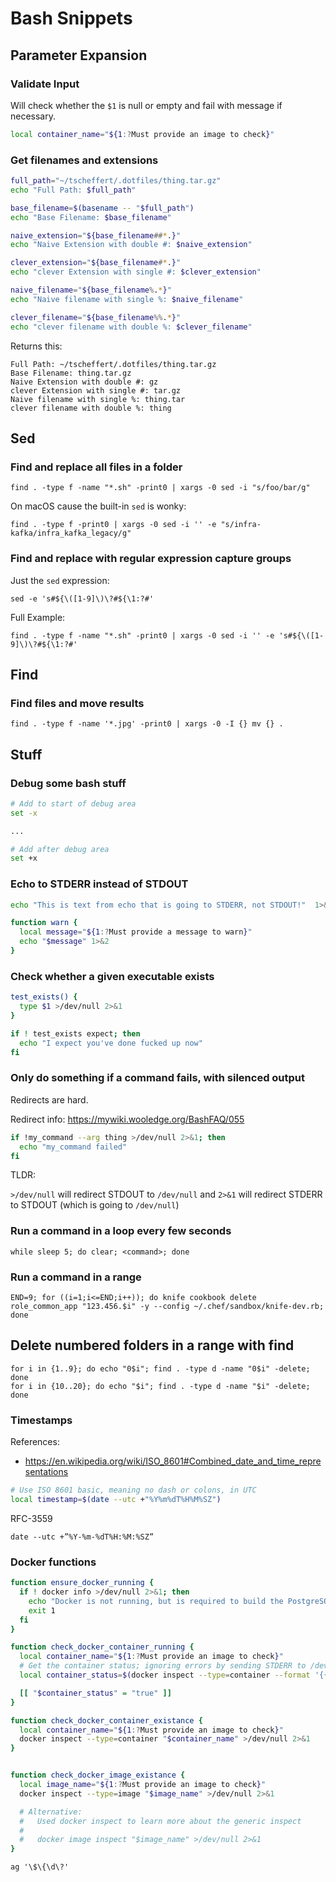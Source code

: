 # Bash Snippets

## Parameter Expansion

### Validate Input

Will check whether the `$1` is null or empty and fail with message if necessary.

```bash
local container_name="${1:?Must provide an image to check}"
```

### Get filenames and extensions

```bash
full_path="~/tscheffert/.dotfiles/thing.tar.gz"
echo "Full Path: $full_path"

base_filename=$(basename -- "$full_path")
echo "Base Filename: $base_filename"

naive_extension="${base_filename##*.}"
echo "Naive Extension with double #: $naive_extension"

clever_extension="${base_filename#*.}"
echo "clever Extension with single #: $clever_extension"

naive_filename="${base_filename%.*}"
echo "Naive filename with single %: $naive_filename"

clever_filename="${base_filename%%.*}"
echo "clever filename with double %: $clever_filename"
```

Returns this:

```
Full Path: ~/tscheffert/.dotfiles/thing.tar.gz
Base Filename: thing.tar.gz
Naive Extension with double #: gz
clever Extension with single #: tar.gz
Naive filename with single %: thing.tar
clever filename with double %: thing
```


## Sed

### Find and replace all files in a folder

```
find . -type f -name "*.sh" -print0 | xargs -0 sed -i "s/foo/bar/g"
```

On macOS cause the built-in `sed` is wonky:

```
find . -type f -print0 | xargs -0 sed -i '' -e "s/infra-kafka/infra_kafka_legacy/g"
```

### Find and replace with regular expression capture groups


Just the `sed` expression:
```
sed -e 's#${\([1-9]\)\?#${\1:?#'
```

Full Example:

```
find . -type f -name "*.sh" -print0 | xargs -0 sed -i '' -e 's#${\([1-9]\)\?#${\1:?#'
```

## Find

### Find files and move results

```
find . -type f -name '*.jpg' -print0 | xargs -0 -I {} mv {} .
```


## Stuff

### Debug some bash stuff

```bash
# Add to start of debug area
set -x

...

# Add after debug area
set +x
```

### Echo to STDERR instead of STDOUT

```bash
echo "This is text from echo that is going to STDERR, not STDOUT!"  1>&2

function warn {
  local message="${1:?Must provide a message to warn}"
  echo "$message" 1>&2
}
```

### Check whether a given executable exists

```bash
test_exists() {
  type $1 >/dev/null 2>&1
}

if ! test_exists expect; then
  echo "I expect you've done fucked up now"
fi
```

### Only do something if a command fails, with silenced output

Redirects are hard.

Redirect info: <https://mywiki.wooledge.org/BashFAQ/055>

```bash
if !my_command --arg thing >/dev/null 2>&1; then
  echo "my_command failed"
fi
```

TLDR:

`>/dev/null` will redirect STDOUT to `/dev/null` and `2>&1` will redirect STDERR to STDOUT (which is going to `/dev/null`)

### Run a command in a loop every few seconds

```
while sleep 5; do clear; <command>; done
```

### Run a command in a range

```
END=9; for ((i=1;i<=END;i++)); do knife cookbook delete role_common_app "123.456.$i" -y --config ~/.chef/sandbox/knife-dev.rb; done
```

## Delete numbered folders in a range with find

```
for i in {1..9}; do echo "0$i"; find . -type d -name "0$i" -delete; done
for i in {10..20}; do echo "$i"; find . -type d -name "$i" -delete; done
```

### Timestamps
References:

- <https://en.wikipedia.org/wiki/ISO_8601#Combined_date_and_time_representations>

```bash
# Use ISO 8601 basic, meaning no dash or colons, in UTC
local timestamp=$(date --utc +"%Y%m%dT%H%M%SZ")
```

RFC-3559
```
date --utc +”%Y-%m-%dT%H:%M:%SZ”
```

### Docker functions

```bash
function ensure_docker_running {
  if ! docker info >/dev/null 2>&1; then
    echo "Docker is not running, but is required to build the PostgreSQL container. Please run docker and try again."  1>&2
    exit 1
  fi
}

function check_docker_container_running {
  local container_name="${1:?Must provide an image to check}"
  # Get the container status; ignoring errors by sending STDERR to /dev/null
  local container_status=$(docker inspect --type=container --format '{{.State.Running}}' "$container_name" 2>/dev/null)

  [[ "$container_status" = "true" ]]
}

function check_docker_container_existance {
  local container_name="${1:?Must provide an image to check}"
  docker inspect --type=container "$container_name" >/dev/null 2>&1
}


function check_docker_image_existance {
  local image_name="${1:?Must provide an image to check}"
  docker inspect --type=image "$image_name" >/dev/null 2>&1

  # Alternative:
  #   Used docker inspect to learn more about the generic inspect
  #
  #   docker image inspect "$image_name" >/dev/null 2>&1
}
```

```
ag '\$\{\d\?'
```
